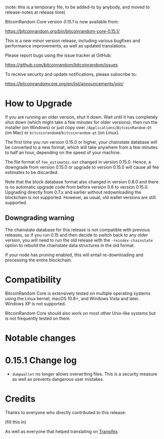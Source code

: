(note: this is a temporary file, to be added-to by anybody, and moved to
release-notes at release time)

BitcoinRandom Core version *0.15.1* is now available from:

  <https://bitcoinrandom.org/bin/bitcoinrandom-core-0.15.1/>

This is a new minor version release, including various bugfixes and
performance improvements, as well as updated translations.

Please report bugs using the issue tracker at GitHub:

  <https://github.com/bitcoinrandom/bitcoinrandom/issues>

To receive security and update notifications, please subscribe to:

  <https://bitcoinrandomcore.org/en/list/announcements/join/>

How to Upgrade
==============

If you are running an older version, shut it down. Wait until it has completely
shut down (which might take a few minutes for older versions), then run the 
installer (on Windows) or just copy over `/Applications/BitcoinRandom-Qt` (on Mac)
or `bitcoinrandomd`/`bitcoinrandom-qt` (on Linux).

The first time you run version 0.15.0 or higher, your chainstate database will
be converted to a new format, which will take anywhere from a few minutes to
half an hour, depending on the speed of your machine.

The file format of `fee_estimates.dat` changed in version 0.15.0. Hence, a
downgrade from version 0.15.0 or upgrade to version 0.15.0 will cause all fee
estimates to be discarded.

Note that the block database format also changed in version 0.8.0 and there is no
automatic upgrade code from before version 0.8 to version 0.15.0. Upgrading
directly from 0.7.x and earlier without redownloading the blockchain is not supported.
However, as usual, old wallet versions are still supported.

Downgrading warning
-------------------

The chainstate database for this release is not compatible with previous
releases, so if you run 0.15 and then decide to switch back to any
older version, you will need to run the old release with the `-reindex-chainstate`
option to rebuild the chainstate data structures in the old format.

If your node has pruning enabled, this will entail re-downloading and
processing the entire blockchain.

Compatibility
==============

BitcoinRandom Core is extensively tested on multiple operating systems using
the Linux kernel, macOS 10.8+, and Windows Vista and later. Windows XP is not supported.

BitcoinRandom Core should also work on most other Unix-like systems but is not
frequently tested on them.

Notable changes
===============



0.15.1 Change log
=================

- `dumpwallet` no longer allows overwriting files. This is a security measure
  as well as prevents dangerous user mistakes.

Credits
=======

Thanks to everyone who directly contributed to this release:

(fill this in)

As well as everyone that helped translating on [Transifex](https://www.transifex.com/projects/p/bitcoinrandom/).
